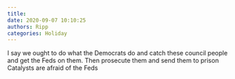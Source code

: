 ```yaml
---
title: 
date: 2020-09-07 10:10:25
authors: Ripp
categories: Holiday
---
```


 I say we ought to do what the Democrats do and catch these council people and get the Feds on them.  Then prosecute them and send them to prison
Catalysts are afraid of the Feds